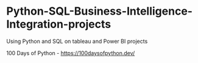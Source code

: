 # Python-SQL-Business-Intelligence-Integration-projects
Using Python and SQL on tableau and Power BI projects

100 Days of Python  - https://100daysofpython.dev/
